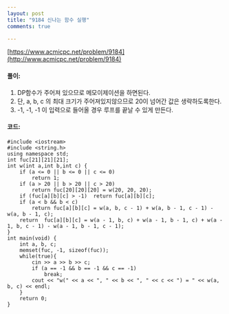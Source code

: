 ```yaml
---
layout: post
title: "9184 신나는 함수 실행"
comments: true

---
```

[https://www.acmicpc.net/problem/9184](http://www.acmicpc.net/problem/9184)

#### **풀이:**
1. DP함수가 주어져 있으므로 메모이제이션을 하면된다.
2. 단, a, b, c 의 최대 크기가 주어져있지않으므로 20이 넘어간 값은 생략하도록한다.
3. -1, -1, -1 이 입력으로 들어올 경우 루프를 끝날 수 있게 만든다.

#### **코드:**

```
#include <iostream>
#include <string.h>
using namespace std;
int fuc[21][21][21];
int w(int a,int b,int c) {
	if (a <= 0 || b <= 0 || c <= 0)
		return 1;
	if (a > 20 || b > 20 || c > 20)
		return fuc[20][20][20] = w(20, 20, 20);
	if (fuc[a][b][c] > -1)	return fuc[a][b][c];
	if (a < b && b < c)
		return fuc[a][b][c] = w(a, b, c - 1) + w(a, b - 1, c - 1) - w(a, b - 1, c);
	return	fuc[a][b][c] = w(a - 1, b, c) + w(a - 1, b - 1, c) + w(a - 1, b, c - 1) - w(a - 1, b - 1, c - 1);
}
int main(void) {
	int a, b, c;
	memset(fuc, -1, sizeof(fuc));
	while(true){
		cin >> a >> b >> c;
		if (a == -1 && b == -1 && c == -1)
			break;
		cout << "w(" << a << ", " << b << ", " << c << ") = " << w(a, b, c) << endl;
	}
	return 0;
}
```
